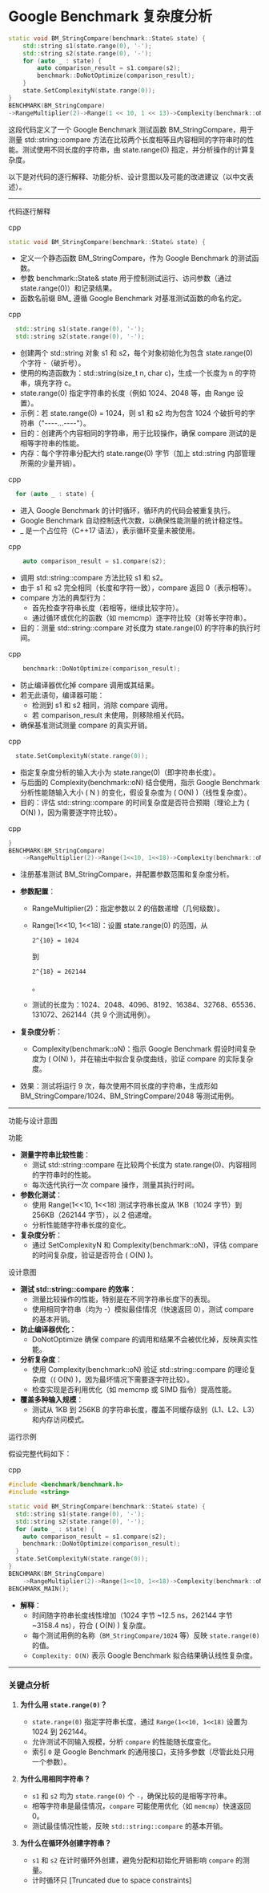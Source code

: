 # Google Benchmark 复杂度分析

```C++
static void BM_StringCompare(benchmark::State& state) {
    std::string s1(state.range(0), '-');
    std::string s2(state.range(0), '-');
    for (auto _ : state) {
        auto comparison_result = s1.compare(s2);
        benchmark::DoNotOptimize(comparison_result);
    }
    state.SetComplexityN(state.range(0));
}
BENCHMARK(BM_StringCompare)
->RangeMultiplier(2)->Range(1 << 10, 1 << 13)->Complexity(benchmark::oN);
```



这段代码定义了一个 Google Benchmark 测试函数 BM_StringCompare，用于测量 std::string::compare 方法在比较两个长度相等且内容相同的字符串时的性能。测试使用不同长度的字符串，由 state.range(0) 指定，并分析操作的计算复杂度。

以下是对代码的逐行解释、功能分析、设计意图以及可能的改进建议（以中文表述）。

------

代码逐行解释

cpp

```cpp
static void BM_StringCompare(benchmark::State& state) {
```

- 定义一个静态函数 BM_StringCompare，作为 Google Benchmark 的测试函数。
- 参数 benchmark::State& state 用于控制测试运行、访问参数（通过 state.range(0)）和记录结果。
- 函数名前缀 BM_ 遵循 Google Benchmark 对基准测试函数的命名约定。

cpp

```cpp
  std::string s1(state.range(0), '-');
  std::string s2(state.range(0), '-');
```

- 创建两个 std::string 对象 s1 和 s2，每个对象初始化为包含 state.range(0) 个字符 -（破折号）。
- 使用的构造函数为：std::string(size_t n, char c)，生成一个长度为 n 的字符串，填充字符 c。
- state.range(0) 指定字符串的长度（例如 1024、2048 等，由 Range 设置）。
- 示例：若 state.range(0) = 1024，则 s1 和 s2 均为包含 1024 个破折号的字符串（"----...----"）。
- 目的：创建两个内容相同的字符串，用于比较操作，确保 compare 测试的是相等字符串的性能。
- 内存：每个字符串分配大约 state.range(0) 字节（加上 std::string 内部管理所需的少量开销）。

cpp

```cpp
  for (auto _ : state) {
```

- 进入 Google Benchmark 的计时循环，循环内的代码会被重复执行。
- Google Benchmark 自动控制迭代次数，以确保性能测量的统计稳定性。
- _ 是一个占位符（C++17 语法），表示循环变量未被使用。

cpp

```cpp
    auto comparison_result = s1.compare(s2);
```

- 调用 std::string::compare 方法比较 s1 和 s2。
- 由于 s1 和 s2 完全相同（长度和字符一致），compare 返回 0（表示相等）。
- compare 方法的典型行为：
  - 首先检查字符串长度（若相等，继续比较字符）。
  - 通过循环或优化的函数（如 memcmp）逐字符比较（对等长字符串）。
- 目的：测量 std::string::compare 对长度为 state.range(0) 的字符串的执行时间。

cpp

```cpp
    benchmark::DoNotOptimize(comparison_result);
```

- 防止编译器优化掉 compare 调用或其结果。
- 若无此语句，编译器可能：
  - 检测到 s1 和 s2 相同，消除 compare 调用。
  - 若 comparison_result 未使用，则移除相关代码。
- 确保基准测试测量 compare 的真实开销。

cpp

```cpp
  state.SetComplexityN(state.range(0));
```

- 指定复杂度分析的输入大小为 state.range(0)（即字符串长度）。
- 与后面的 Complexity(benchmark::oN) 结合使用，指示 Google Benchmark 分析性能随输入大小 ( N ) 的变化，假设复杂度为 ( O(N) )（线性复杂度）。
- 目的：评估 std::string::compare 的时间复杂度是否符合预期（理论上为 ( O(N) )，因为需要逐字符比较）。

cpp

```cpp
}
BENCHMARK(BM_StringCompare)
    ->RangeMultiplier(2)->Range(1<<10, 1<<18)->Complexity(benchmark::oN);
```

- 注册基准测试 BM_StringCompare，并配置参数范围和复杂度分析。

- **参数配置**：

  - RangeMultiplier(2)：指定参数以 2 的倍数递增（几何级数）。

  - Range(1<<10, 1<<18)：设置 state.range(0) 的范围，从 

    `2^{10} = 1024`

     到 

    `2^{18} = 262144`

    。

  - 测试的长度为：1024、2048、4096、8192、16384、32768、65536、131072、262144（共 9 个测试用例）。

- **复杂度分析**：

  - Complexity(benchmark::oN)：指示 Google Benchmark 假设时间复杂度为 ( O(N) )，并在输出中拟合复杂度曲线，验证 compare 的实际复杂度。

- 效果：测试将运行 9 次，每次使用不同长度的字符串，生成形如 BM_StringCompare/1024、BM_StringCompare/2048 等测试用例。

------

功能与设计意图

功能

- **测量字符串比较性能**：
  - 测试 std::string::compare 在比较两个长度为 state.range(0)、内容相同的字符串时的性能。
  - 每次迭代执行一次 compare 操作，测量其执行时间。
- **参数化测试**：
  - 使用 Range(1<<10, 1<<18) 测试字符串长度从 1KB（1024 字节）到 256KB（262144 字节），以 2 倍递增。
  - 分析性能随字符串长度的变化。
- **复杂度分析**：
  - 通过 SetComplexityN 和 Complexity(benchmark::oN)，评估 compare 的时间复杂度，验证是否符合 ( O(N) )。

设计意图

- **测试 std::string::compare 的效率**：
  - 测量比较操作的性能，特别是在不同字符串长度下的表现。
  - 使用相同字符串（均为 -）模拟最佳情况（快速返回 0），测试 compare 的基本开销。
- **防止编译器优化**：
  - DoNotOptimize 确保 compare 的调用和结果不会被优化掉，反映真实性能。
- **分析复杂度**：
  - 使用 Complexity(benchmark::oN) 验证 std::string::compare 的理论复杂度（( O(N) )，因为最坏情况下需要逐字符比较）。
  - 检查实现是否利用优化（如 memcmp 或 SIMD 指令）提高性能。
- **覆盖多种输入规模**：
  - 测试从 1KB 到 256KB 的字符串长度，覆盖不同缓存级别（L1、L2、L3）和内存访问模式。

运行示例

假设完整代码如下：

cpp

```cpp
#include <benchmark/benchmark.h>
#include <string>

static void BM_StringCompare(benchmark::State& state) {
  std::string s1(state.range(0), '-');
  std::string s2(state.range(0), '-');
  for (auto _ : state) {
    auto comparison_result = s1.compare(s2);
    benchmark::DoNotOptimize(comparison_result);
  }
  state.SetComplexityN(state.range(0));
}
BENCHMARK(BM_StringCompare)
    ->RangeMultiplier(2)->Range(1<<10, 1<<18)->Complexity(benchmark::oN);
BENCHMARK_MAIN();
```



- **解释**：
  - 时间随字符串长度线性增加（1024 字节 ~12.5 ns，262144 字节 ~3158.4 ns），符合 \( O(N) \) 复杂度。
  - 每个测试用例的名称（`BM_StringCompare/1024` 等）反映 `state.range(0)` 的值。
  - `Complexity: O(N)` 表示 Google Benchmark 拟合结果确认线性复杂度。

---

### 关键点分析

1. **为什么用 `state.range(0)`？**
   - `state.range(0)` 指定字符串长度，通过 `Range(1<<10, 1<<18)` 设置为 1024 到 262144。
   - 允许测试不同输入规模，分析 `compare` 的性能随长度变化。
   - 索引 `0` 是 Google Benchmark 的通用接口，支持多参数（尽管此处只用一个参数）。

2. **为什么用相同字符串？**
   - `s1` 和 `s2` 均为 `state.range(0)` 个 `-`，确保比较的是相等字符串。
   - 相等字符串是最佳情况，`compare` 可能使用优化（如 `memcmp`）快速返回 0。
   - 测试最佳情况性能，反映 `std::string::compare` 的基本开销。

3. **为什么在循环外创建字符串？**
   - `s1` 和 `s2` 在计时循环外创建，避免分配和初始化开销影响 `compare` 的测量。
   - 计时循环只 [Truncated due to space constraints]